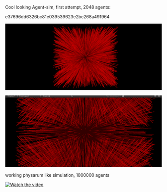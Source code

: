 Cool looking Agent-sim, first attempt, 2048 agents:

e37696dd6326bc81e039539623e2bc268a491964

![1730237426184](image/readme/1730237426184.png)

![1730237450919](image/readme/1730237450919.png)


working physarum like simulation, 1000000 agents

[![Watch the video](https://img.youtube.com/vi/1omWpSHy2mE/maxresdefault.jpg)](https://youtu.be/1omWpSHy2mE)
